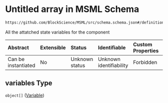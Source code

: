 # Untitled array in MSML Schema

```txt
https://github.com/BlockScience/MSML/src/schema.schema.json#/definitions/State/properties/variables
```

All the attatched state variables for the component

| Abstract            | Extensible | Status         | Identifiable            | Custom Properties | Additional Properties | Access Restrictions | Defined In                                                                                    |
| :------------------ | :--------- | :------------- | :---------------------- | :---------------- | :-------------------- | :------------------ | :-------------------------------------------------------------------------------------------- |
| Can be instantiated | No         | Unknown status | Unknown identifiability | Forbidden         | Allowed               | none                | [schema.schema.json\*](../../out/math_spec_mapping/schema.schema.json "open original schema") |

## variables Type

`object[]` ([Variable](schema-definitions-variable.md))

